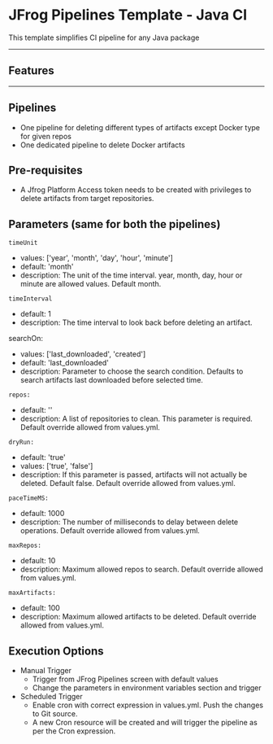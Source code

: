 # JFrog Pipelines Template - Java CI

This template simplifies CI pipeline for any Java package

----

## Features


----

## Pipelines
- One pipeline for deleting different types of artifacts except Docker type for given repos
- One dedicated pipeline to delete Docker artifacts

## Pre-requisites
- A Jfrog Platform Access token needs to be created with privileges to delete artifacts from target repositories.

## Parameters (same for both the pipelines)

`timeUnit`
- values: ['year', 'month', 'day', 'hour', 'minute']
- default: 'month'
- description: The unit of the time interval. year, month, day, hour or minute are allowed values. Default month.

`timeInterval`
- default: 1
- description: The time interval to look back before deleting an artifact.

searchOn:
- values: ['last_downloaded', 'created']
- default: 'last_downloaded'
- description: Parameter to choose the search condition. Defaults to search artifacts last downloaded before selected time.

`repos:`
- default: ''
- description: A list of repositories to clean. This parameter is required. Default override allowed from values.yml.

`dryRun:`
- default: 'true'
- values: ['true', 'false']
- description: If this parameter is passed, artifacts will not actually be deleted. Default false. Default override allowed from values.yml.

`paceTimeMS:`
- default: 1000
- description: The number of milliseconds to delay between delete operations. Default override allowed from values.yml.

`maxRepos:`
- default: 10
- description: Maximum allowed repos to search. Default override allowed from values.yml.

`maxArtifacts:`
- default: 100
- description: Maximum allowed artifacts to be deleted. Default override allowed from values.yml.


## Execution Options

- Manual Trigger
  - Trigger from JFrog Pipelines screen with default values
  - Change the parameters in environment variables section and trigger
- Scheduled Trigger
  - Enable cron with correct expression in values.yml. Push the changes to Git source.
  - A new Cron resource will be created and will trigger the pipeline as per the Cron expression.

 
